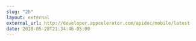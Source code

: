 ```yaml
---
slug: "2h"
layout: external
external_url: http://developer.appcelerator.com/apidoc/mobile/latest
date: 2010-05-28T21:34:46-05:00
---
```

